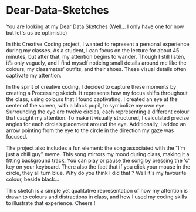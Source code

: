 # Dear-Data-Sketches
You are looking at my Dear Data Sketches (Well... I only have one for now but let's us be optimistic)

In this Creative Coding project, I wanted to represent a personal experience during my classes. As a student, I can focus on the lecture for about 45 minutes, but after that, my attention begins to wander. Though I still listen, it’s only vaguely, and I find myself noticing small details around me like the colours, my classmates' outfits, and their shoes. These visual details often captivate my attention.

In the spirit of creative coding, I decided to capture these moments by creating a Processing sketch. It represents how my focus shifts throughout the class, using colours that I found captivating. I created an eye at the center of the screen, with a black pupil, to symbolize my own eye. Surrounding the eye are twelve circles, each representing a different colour that caught my attention. To make it visually structured, I calculated precise angles for each circle’s placement around the eye. Additionally, I added an arrow pointing from the eye to the circle in the direction my gaze was focused.

The project also includes a fun element: the song associated with the "I’m just a chill guy" meme. This song mirrors my mood during class, making it a fitting background track. You can play or pause the song by pressing the 'c' key on your keyboard.
There also the fact that if you click your mouse in the circle, they all turn blue. Why do you think I did that ? Well it's my favourite colour, beside black...

This sketch is a simple yet qualitative representation of how my attention is drawn to colours and distractions in class, and how I used my coding skills to illustrate that experience. Cheers !
